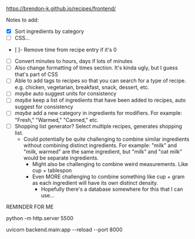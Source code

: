 https://brendon-k.github.io/recipes/frontend/

Notes to add:
- [x] Sort ingredients by category
- [ ] CSS...
- [ ]- Remove time from recipe entry if it's 0
- [ ] Convert minutes to hours, days if lots of minutes
- [ ] Also change formatting of times section. It's kinda ugly, but I guess that's part of CSS
- [ ] Able to add tags to recipes so that you can search for a type of recipe. e.g. chicken, vegetarian, breakfast, snack, dessert, etc.
- [ ] *maybe* auto suggest units for consistency
- [ ] *maybe* keep a list of ingredients that have been added to recipes, auto suggest for consistency
- [ ] *maybe* add a new category in ingredients for modifiers. For example: "Fresh," "Warmed," "Canned," etc.
- [ ] Shopping list generator? Select multiple recipes, generates shopping list.
  - Could potentially be quite challenging to combine similar ingredients without combining distinct ingredients. For example: "milk" and "milk, warmed" are the same ingredient, but "milk" and "oat milk" would be separate ingredients.
    - Might also be challenging to combine weird measurements. Like cup + tablespon
    - Even MORE challenging to combine something like cup + gram as each ingredient will have its own distinct density. 
      - Hopefully there's a database somewhere for this that I can use...

REMINDER FOR ME

python -m http.server 5500

uvicorn backend.main:app --reload --port 8000